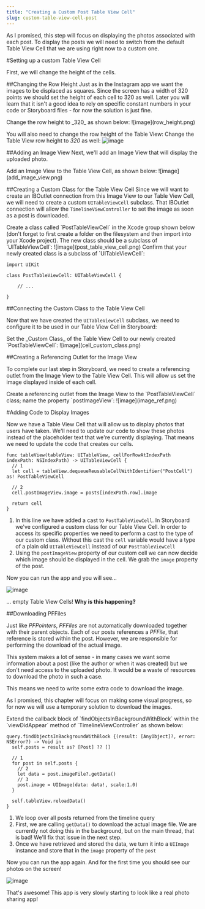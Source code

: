```yaml
---
title: "Creating a Custom Post Table View Cell"
slug: custom-table-view-cell-post
---
```


As I promised, this step will focus on displaying the photos associated with each post.
To display the posts we will need to switch from the default Table View Cell that we are
using right now to a custom one.

#Setting up a custom Table View Cell

First, we will change the height of the cells.

##Changing the Row Height
Just as in the Instagram app we want the images
to be displaced as squares. Since the screen has a width of 320 points we should set the height of each
cell to 320 as well. Later you will learn that it isn't a good idea to rely on specific constant numbers in
your code or Storyboard files - for now the solution is just fine.

<div class="action"></div>
Change the row height to _320_ as shown below:
![image](row_height.png)

You will also need to change the row height of the Table View:
Change the Table View row height to _320_ as well:
![image](tv_row_height.png)

##Adding an Image View
Next, we'll add an Image View that will display the uploaded photo.

<div class="action"></div>
Add an Image View to the Table View Cell, as shown below:
![image](add_image_view.png)

##Creating a Custom Class for the Table View Cell
Since we will want to create an IBOutlet connection from this Image View to our Table View Cell, we will need to
create a custom `UITableViewCell` subclass. That IBOutlet connection will allow the `TimelineViewController` to set the image as soon as a post is downloaded.

<div class="action"></div>
Create a class called `PostTableViewCell` in the Xcode group shown below (don't forget to first create a folder on the filesystem and then import into your Xcode project). The new class should be a subclass of `UITableViewCell`:
![image](post_table_view_cell.png)
Confirm that your newly created class is a subclass of `UITableViewCell`:

    import UIKit

    class PostTableViewCell: UITableViewCell {

        // ...

    }

##Connecting the Custom Class to the Table View Cell

Now that we have created the `UITableViewCell` subclass, we need to configure it to be used in our Table View Cell
in Storyboard:

<div class="action"></div>
Set the _Custom Class_ of the Table View Cell to our newly created `PostTableViewCell`:
![image](cell_custom_class.png)

##Creating a Referencing Outlet for the Image View

To complete our last step in Storyboard, we need to create a referencing outlet from the Image View to the Table View Cell.
This will allow us set the image displayed inside of each cell.

<div class="action"></div>
Create a referencing outlet from the Image View to the `PostTableViewCell` class; name the property `postImageView`:
![image](image_ref.png)

#Adding Code to Display Images

Now we have a Table View Cell that will allow us to display photos that users have taken. We'll need to update our code to show these photos instead of the placeholder text that we're currently displaying. That means we need to update the code that creates our cells.

    func tableView(tableView: UITableView, cellForRowAtIndexPath indexPath: NSIndexPath) -> UITableViewCell {
      // 1
      let cell = tableView.dequeueReusableCellWithIdentifier("PostCell") as! PostTableViewCell

      // 2
      cell.postImageView.image = posts[indexPath.row].image

      return cell
    }

1. In this line we have added a cast to `PostTableViewCell`. In Storyboard we've configured a custom class for our Table View Cell. In order to access its specific properties we need to perform a cast to the type of our custom class. Without this cast the `cell` variable would have a type of a plain old `UITableViewCell` instead of our `PostTableViewCell`
2. Using the `postImageView` property of our custom cell we can now decide which image should be displayed in the cell. We grab the `image` property of the post.

Now you can run the app and you will see...

![image](empty_cells.png)

... empty Table View Cells! **Why is this happening?**

##Downloading PFFiles

Just like _PFPointers_, _PFFiles_ are not automatically downloaded together with their parent objects. Each of our posts references a _PFFile_, that reference is stored within the post. However, we are responsible for performing the download of the actual image.

This system makes a lot of sense - in many cases we want some information about a post (like the author or when it was created) but we don't need access to the uploaded photo. It would be a waste of resources to download the photo in such a case.

This means we need to write some extra code to download the image.

As I promised, this chapter will focus on making some visual progress, so for now we will use a temporary solution to download the images.

<div class="action"></div>
Extend the callback block of `findObjectsInBackgroundWithBlock` within the `viewDidAppear` method of `TimelineViewController` as shown below:

    query.findObjectsInBackgroundWithBlock {(result: [AnyObject]?, error: NSError?) -> Void in
      self.posts = result as? [Post] ?? []

      // 1
      for post in self.posts {
        // 2
        let data = post.imageFile?.getData()
        // 3
        post.image = UIImage(data: data!, scale:1.0)
      }

      self.tableView.reloadData()
    }

1. We loop over all posts returned from the timeline query
2. First, we are calling `getData()` to download the actual image file. We are currently not doing this in the background, but on the main thread, that is bad! We'll fix that issue in the next step.
3. Once we have retrieved and stored the data, we turn it into a `UIImage` instance and store that in the `image` property of the `post`

Now you can run the app again. And for the first time you should see our photos on the screen!

![image](photo_download_working.png)

That's awesome! This app is very slowly starting to look like a real photo sharing app!
